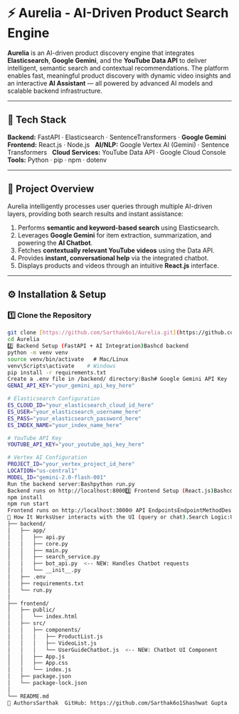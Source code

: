 # ⚡ Aurelia - AI-Driven Product Search Engine

**Aurelia** is an AI-driven product discovery engine that integrates **Elasticsearch**, **Google Gemini**, and the **YouTube Data API** to deliver intelligent, semantic search and contextual recommendations. The platform enables fast, meaningful product discovery with dynamic video insights and an interactive **AI Assistant** — all powered by advanced AI models and scalable backend infrastructure.

---

## 🧩 Tech Stack

**Backend:** FastAPI · Elasticsearch · SentenceTransformers · **Google Gemini**  
**Frontend:** React.js · Node.js  
**AI/NLP:** Google Vertex AI (Gemini) · Sentence Transformers  
**Cloud Services:** YouTube Data API · Google Cloud Console  
**Tools:** Python · pip · npm · dotenv  

---

## 🧠 Project Overview

Aurelia intelligently processes user queries through multiple AI-driven layers, providing both search results and instant assistance:
1. Performs **semantic and keyword-based search** using Elasticsearch.  
2. Leverages **Google Gemini** for item extraction, summarization, and powering the **AI Chatbot**.  
3. Fetches **contextually relevant YouTube videos** using the Data API.  
4. Provides **instant, conversational help** via the integrated chatbot.  
5. Displays products and videos through an intuitive **React.js** interface.  

---

## ⚙️ Installation & Setup

### 1️⃣ Clone the Repository
```bash
git clone [https://github.com/Sarthak6o1/Aurelia.git](https://github.com/Sarthak6o1/Aurelia.git)
cd Aurelia
2️⃣ Backend Setup (FastAPI + AI Integration)Bashcd backend
python -m venv venv
source venv/bin/activate   # Mac/Linux
venv\Scripts\activate    # Windows
pip install -r requirements.txt
Create a .env file in /backend/ directory:Bash# Google Gemini API Key
GENAI_API_KEY="your_gemini_api_key_here"

# Elasticsearch Configuration
ES_CLOUD_ID="your_elasticsearch_cloud_id_here"
ES_USER="your_elasticsearch_username_here"
ES_PASS="your_elasticsearch_password_here"
ES_INDEX_NAME="your_index_name_here"

# YouTube API Key
YOUTUBE_API_KEY="your_youtube_api_key_here"

# Vertex AI Configuration
PROJECT_ID="your_vertex_project_id_here"
LOCATION="us-central1"
MODEL_ID="gemini-2.0-flash-001"
Run the backend server:Bashpython run.py
Backend runs on http://localhost:80003️⃣ Frontend Setup (React.js)Bashcd frontend
npm install
npm run start
Frontend runs on http://localhost:3000🌐 API EndpointsEndpointMethodDescription/api/searchGETPerforms product search and fetches related videos/api/chatbotPOSTHandles conversational queries for the AI AssistantExample Search:http://localhost:8000/api/search?q=wireless headphones
🧠 How It WorksUser interacts with the UI (query or chat).Search Logic:User inputs a search query.Elasticsearch retrieves relevant catalog items via hybrid (semantic + keyword) search.Gemini model refines search results by identifying precise product names and provides summarization.YouTube API surfaces contextual product videos.Chatbot Logic:User sends a message to the AI Assistant.The request hits the new /api/chatbot endpoint.Gemini model processes the conversational query, providing app guidance or general assistance.The frontend seamlessly displays search results and manages the interactive chatbot UI.🧾 Skills & TechnologiesAI / ML: NLP · Semantic Search · Text Embeddings · Content Summarization · Conversational AI  Cloud / APIs: Google Gemini API · Vertex AI · YouTube Data API · Elasticsearch Cloud  Backend: FastAPI · Python · SentenceTransformers  Frontend: React.js · Modern UI/UX · Node.js  Utilities: REST APIs · dotenv · JSON Handling · API Integration  📁 Project StructureAURELIA/
├── backend/
│   ├── app/
│   │   ├── api.py
│   │   ├── core.py
│   │   ├── main.py
│   │   ├── search_service.py
│   │   ├── bot_api.py  <-- NEW: Handles Chatbot requests
│   │   └── __init__.py
│   ├── .env
│   ├── requirements.txt
│   └── run.py
│
├── frontend/
│   ├── public/
│   │   └── index.html
│   ├── src/
│   │   ├── components/
│   │   │   ├── ProductList.js
│   │   │   ├── VideoList.js
│   │   │   └── UserGuideChatbot.js  <-- NEW: Chatbot UI Component
│   │   ├── App.js
│   │   ├── App.css
│   │   └── index.js
│   ├── package.json
│   └── package-lock.json
│
└── README.md
👥 AuthorsSarthak  GitHub: https://github.com/Sarthak6o1Shashwat Gupta  GitHub: https://github.com/shashwatguptaa🪪 LicenseLicensed under the MIT License.
